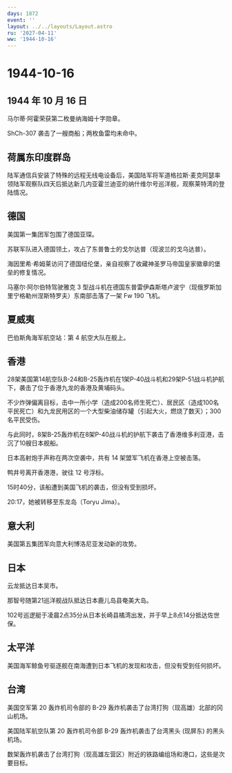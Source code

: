 ```yaml
---
days: 1872
event: ''
layout: ../../layouts/Layout.astro
ru: '2027-04-11'
ww: '1944-10-16'
---
```


# 1944-10-16

## 1944 年 10 月 16 日

马尔蒂·阿霍荣获第二枚曼纳海姆十字勋章。

ShCh-307 袭击了一艘商船；两枚鱼雷均未命中。

## 荷属东印度群岛

陆军通信兵安装了特殊的远程无线电设备后，美国陆军将军道格拉斯·麦克阿瑟率领陆军观察队四天后抵达新几内亚霍兰迪亚的纳什维尔号巡洋舰，观察莱特湾的登陆情况。

## 德国

美国第一集团军包围了德国亚琛。

苏联军队进入德国领土，攻占了东普鲁士的戈尔达普（现波兰的戈乌达普）。

海因里希·希姆莱访问了德国纽伦堡，亲自视察了收藏神圣罗马帝国皇家徽章的堡垒的修复情况。

马塞尔·阿尔伯特驾驶雅克 3
型战斗机在德国东普雷伊森斯塔卢波宁（现俄罗斯加里宁格勒州涅斯特罗夫）东南部击落了一架
Fw 190 飞机。

## 夏威夷

巴伯斯角海军航空站：第 4 航空大队在舰上。

## 香港

28架美国第14航空队B-24和B-25轰炸机在1架P-40战斗机和29架P-51战斗机护航下，袭击了位于香港九龙的香港及黄埔码头。

不少炸弹偏离目标，击中一所小学（造成200名师生死亡）、居民区（造成100名平民死亡）和九龙民用区的一个大型柴油储存罐（引起大火，燃烧了数天）；300名平民受伤。

与此同时，8架B-25轰炸机在8架P-40战斗机的护航下袭击了香港维多利亚港，击沉了10艘日本舰船。

日本高射炮手声称在两次空袭中，共有 14 架盟军飞机在香港上空被击落。

鸭井号离开香港港，驶往 12 号浮标。

15时40分，该船遭到美国飞机的袭击，但没有受到损坏。

20:17，她被转移至东龙岛（Toryu Jima）。

## 意大利

美国第五集团军向意大利博洛尼亚发动新的攻势。

## 日本

云龙抵达日本吴市。

那智号随第21巡洋舰战队抵达日本鹿儿岛县奄美大岛。

102号巡逻艇于凌晨2点35分从日本长崎县橘湾出发，并于早上8点14分抵达佐世保。

## 太平洋

美国海军鲸鱼号驱逐舰在南海遭到日本飞机的发现和攻击，但没有受到任何损坏。

## 台湾

美国空军第 20 轰炸机司令部的 B-29
轰炸机袭击了台湾打狗（现高雄）北部的冈山机场。

美国陆军航空队第 20 轰炸机司令部 B-29 轰炸机袭击了台湾黑头 (现屏东)
的黑头机场。

数架轰炸机袭击了台湾打狗（现高雄左营区）附近的铁路编组场和港口，这些是次要目标。